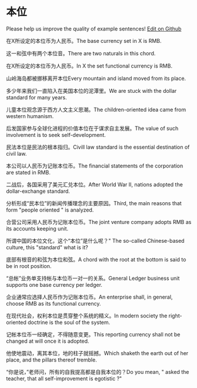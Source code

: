 # 本位

Please help us improve the quality of example sentences! [Edit on Github](https://github.com/jiyushe/jiyu-example-sentence-source/blob/main/chinese/benwei.md)

<p><span class="chinese">在X所设定的本位币为人民币。</span><span class="english">The base currency set in X is RMB.</span></p>

<p><span class="chinese">这一和弦中有两个本位音。</span><span class="english">There are two naturals in this chord.</span></p>

<p><span class="chinese">在X所设定的本位币为人民币。</span><span class="english">In X the set functional currency is RMB.</span></p>

<p><span class="chinese">山岭海岛都被挪移离开本位</span><span class="english">Every mountain and island moved from its place.</span></p>

<p><span class="chinese">多少年来我们一直陷入在美国本位的泥潭里。</span><span class="english">We are stuck with the dollar standard for many years.</span></p>

<p><span class="chinese">儿童本位观念源于西方人文主义思潮。</span><span class="english">The children-oriented idea came from western humanism.</span></p>

<p><span class="chinese">后发国家参与全球化进程的价值本位在于谋求自主发展。</span><span class="english">The value of such involvement is to seek self-development.</span></p>

<p><span class="chinese">民法本位是民法的根本指归。</span><span class="english">Civill law standard is the essential destination of civil law.</span></p>

<p><span class="chinese">本公司以人民币为记账本位币。</span><span class="english">The financial statements of the corporation are stated in RMB.</span></p>

<p><span class="chinese">二战后，各国采用了美元汇兑本位。</span><span class="english">After World War II, nations adopted the dollar-exchange standard.</span></p>

<p><span class="chinese">分析形成“民本位”的新闻传播理念的主要原因。</span><span class="english">Third, the main reasons that form "people oriented " is analyzed.</span></p>

<p><span class="chinese">合营公司采用人民币为记账本位币。</span><span class="english">The joint venture company adopts RMB as its accounts keeping unit.</span></p>

<p><span class="chinese">所谓中国的本位文化，这个“本位”是什么呢？</span><span class="english">" The so-called Chinese-based culture, this "standard" what is it?</span></p>

<p><span class="chinese">底部有根音的和弦为本位和弦。</span><span class="english">A chord with the root at the bottom is said to be in root position.</span></p>

<p><span class="chinese">“总帐”业务单支持帐与本位币一对一的关系。</span><span class="english">General Ledger business unit supports one base currency per ledger.</span></p>

<p><span class="chinese">企业通常应选择人民币作为记账本位币。</span><span class="english">An enterprise shall, in general, choose RMB as its functional currency.</span></p>

<p><span class="chinese">在现代社会，权利本位是贯穿整个系统的精义。</span><span class="english">In modern society the right-oriented doctrine is the soul of the system.</span></p>

<p><span class="chinese">记帐本位币一经确定，不得随意变更。</span><span class="english">This reporting currency shall not be changed at will once it is adopted.</span></p>

<p><span class="chinese">他使地震动，离其本位，地的柱子就摇撼。</span><span class="english">Which shaketh the earth out of her place, and the pillars thereof tremble.</span></p>

<p><span class="chinese">“你是说，”老师问，所有的自我提高都是自我本位的？</span><span class="english">Do you mean, " asked the teacher, that all self-improvement is egotistic ?"</span></p>

